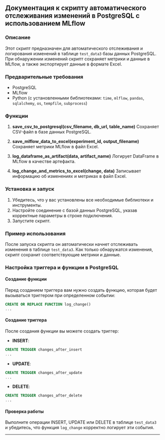 
## Документация к скрипту автоматического отслеживания изменений в PostgreSQL с использованием MLflow

### Описание

Этот скрипт предназначен для автоматического отслеживания и логирования изменений в таблице `test_data3` базы данных PostgreSQL. При обнаружении изменений скрипт сохраняет метрики и данные в MLflow, а также экспортирует данные в формате Excel.

### Предварительные требования

- PostgreSQL
- MLflow
- Python (с установленными библиотеками: `time`, `mlflow`, `pandas`, `sqlalchemy`, `os`, `tempfile`, `subprocess`)

### Функции

1. **save_csv_to_postgresql(csv_filename, db_url, table_name)**
   Сохраняет CSV-файл в базе данных PostgreSQL.
   
2. **save_mlflow_data_to_excel(experiment_id, output_filename)**
   Сохраняет метрики MLflow в файл Excel.

3. **log_dataframe_as_artifact(data, artifact_name)**
   Логирует DataFrame в MLflow в качестве артефакта.

4. **log_change_and_metrics_to_excel(change, data)**
   Записывает информацию об изменениях и метриках в файл Excel.

### Установка и запуск

1. Убедитесь, что у вас установлены все необходимые библиотеки и инструменты.
2. Настройте соединение с базой данных PostgreSQL, указав корректные параметры в строке подключения.
3. Запустите скрипт.

### Пример использования

После запуска скрипта он автоматически начнет отслеживать изменения в таблице `test_data3`. Как только обнаружатся изменения, скрипт сохранит соответствующие метрики и данные.

### Настройка триггера и функции в PostgreSQL

#### Создание функции

Перед созданием триггера вам нужно создать функцию, которая будет вызываться триггером при определенном событии:

```sql
CREATE OR REPLACE FUNCTION log_change()
...
```

#### Создание триггера

После создания функции вы можете создать триггер:

- **INSERT**:
```sql
CREATE TRIGGER changes_after_insert
...
```

- **UPDATE**:
```sql
CREATE TRIGGER changes_after_update
...
```

- **DELETE**:
```sql
CREATE TRIGGER changes_after_delete
...
```

#### Проверка работы

Выполните операции INSERT, UPDATE или DELETE в таблице `test_data3` и убедитесь, что функция `log_change` корректно логирует эти события.

---

